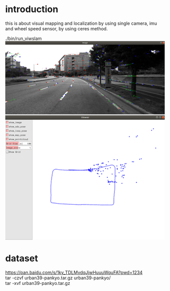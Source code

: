 # introduction  
this is about visual mapping and localization by using single camera, imu and wheel speed sensor, by using ceres method.   

./bin/run_viwslam    
![](./doc/feature_track.png)   
![](./doc/trajectory.png)       

# dataset
https://pan.baidu.com/s/1ky_TDLMvdqJjwHuuuWquFA?pwd=1234     
tar -czvf urban39-pankyo.tar.gz urban39-pankyo/     
tar -xvf urban39-pankyo.tar.gz     



